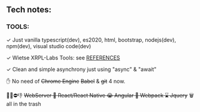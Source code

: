 
## Tech notes:


### TOOLS:

 ✓ Just vanilla typescript(dev), es2020, html, bootstrap, nodejs(dev), npm(dev), visual studio code(dev)<br/>

 ✓ Wietse XRPL-Labs Tools: see [REFERENCES](https://github.com/f1f47a23/AWESOME/blob/main/README.md)<br/>

 ✓ Clean and simple asynchrony just using "async" & "await" <br/>
 
 ✋ No need of ~~Chrome Engine~~  ~~Babel~~ & ~~git~~ 4 now.<br/>

 🚫❌⛔👎 ~~WebServer   💩 React/React Native   😭 Angular   🦴  Webpack   ⌛ Jquery~~ 🗑️ all in the trash<br/>
 
 
 


